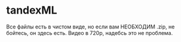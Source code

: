 # tandexML
Все файлы есть в чистом виде, но если вам НЕОБХОДИМ .zip, не бойтесь, он здесь есть.
Видео в 720p, надебсь это не проблема.
